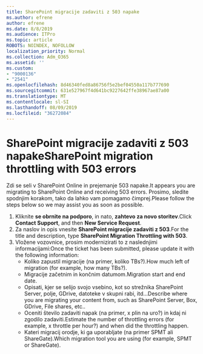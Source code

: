 ```yaml
---
title: SharePoint migracije zadaviti z 503 napake
ms.author: efrene
author: efrene
ms.date: 8/8/2019
ms.audience: ITPro
ms.topic: article
ROBOTS: NOINDEX, NOFOLLOW
localization_priority: Normal
ms.collection: Adm_O365
ms.assetid: ''
ms.custom:
- "9000136"
- "2541"
ms.openlocfilehash: 8d46340fed8a86756f5e2bef04550a117b777690
ms.sourcegitcommit: 631e527967f4d641bc9227642ffe38967ae87a00
ms.translationtype: MT
ms.contentlocale: sl-SI
ms.lasthandoff: 08/09/2019
ms.locfileid: "36272084"
---
```

# <a name="sharepoint-migration-throttling-with-503-errors"></a><span data-ttu-id="2dd27-102">SharePoint migracije zadaviti z 503 napake</span><span class="sxs-lookup"><span data-stu-id="2dd27-102">SharePoint migration throttling with 503 errors</span></span>

<span data-ttu-id="2dd27-103">Zdi se seli v SharePoint Online in prejemanje 503 napake.</span><span class="sxs-lookup"><span data-stu-id="2dd27-103">It appears you are migrating to SharePoint Online and receiving 503 errors.</span></span> <span data-ttu-id="2dd27-104">Prosimo, sledite spodnjim korakom, tako da lahko vam pomagamo čimprej.</span><span class="sxs-lookup"><span data-stu-id="2dd27-104">Please follow the steps below so we may assist you as soon as possible.</span></span> 

1. <span data-ttu-id="2dd27-105">Kliknite **se obrnite na podporo**, in nato, **zahtevo za novo storitev**.</span><span class="sxs-lookup"><span data-stu-id="2dd27-105">Click **Contact Support**, and then **New Service Request**.</span></span>
2. <span data-ttu-id="2dd27-106">Za naslov in opis vnesite **SharePoint migracije zadaviti z 503**.</span><span class="sxs-lookup"><span data-stu-id="2dd27-106">For the title and description, type **SharePoint Migration Throttling with 503**.</span></span>
3. <span data-ttu-id="2dd27-107">Vložene vozovnice, prosim modernizirati to z naslednjimi informacijami:</span><span class="sxs-lookup"><span data-stu-id="2dd27-107">Once the ticket has been submitted, please update it with the following information:</span></span>
    - <span data-ttu-id="2dd27-108">Koliko zapustil migracije (na primer, koliko TBs?).</span><span class="sxs-lookup"><span data-stu-id="2dd27-108">How much left of migration (for example, how many TBs?).</span></span>
    - <span data-ttu-id="2dd27-109">Migracije začetnim in končnim datumom.</span><span class="sxs-lookup"><span data-stu-id="2dd27-109">Migration start and end date.</span></span>
    - <span data-ttu-id="2dd27-110">Opisati, kjer se selijo svojo vsebino, kot so strežnika SharePoint Server, polje, GDrive, datoteke v skupni rabi, itd...</span><span class="sxs-lookup"><span data-stu-id="2dd27-110">Describe where you are migrating your content from, such as SharePoint Server, Box, GDrive, File shares, etc..</span></span>
    - <span data-ttu-id="2dd27-111">Oceniti število zadaviti napak (na primer, x plin na uro?) in kdaj ni zgodilo zadaviti.</span><span class="sxs-lookup"><span data-stu-id="2dd27-111">Estimate the number of throttling errors (for example, x throttle per hour?) and when did the throttling happen.</span></span>
    - <span data-ttu-id="2dd27-112">Kateri migracij orodje, ki ga uporabljate (na primer SPMT ali ShareGate).</span><span class="sxs-lookup"><span data-stu-id="2dd27-112">Which migration tool you are using (for example, SPMT or ShareGate).</span></span>


